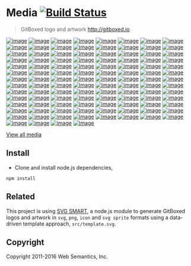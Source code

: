 # Media [![Build Status](https://travis-ci.org/gitboxed/media.svg?branch=master)](https://travis-ci.org/gitboxed/media)
> GitBoxed logo and artwork http://gitboxed.io


[![image](https://raw.githubusercontent.com/gitboxed/media/gh-pages/assets/png/logo-3d-2dcube-bg-black-full-w600.png)](http://gitboxed.io)
[![image](https://raw.githubusercontent.com/gitboxed/media/gh-pages/assets/png/logo-3d-2dcube-bg-cornflowerblue-full-w600.png)](http://gitboxed.io)
[![image](https://raw.githubusercontent.com/gitboxed/media/gh-pages/assets/png/logo-3d-2dcube-bg-heliotrope-full-w600.png)](http://gitboxed.io)
[![image](https://raw.githubusercontent.com/gitboxed/media/gh-pages/assets/png/logo-3d-2dcube-bg-lavendermagenta-full-w600.png)](http://gitboxed.io)
[![image](https://raw.githubusercontent.com/gitboxed/media/gh-pages/assets/png/logo-3d-2dcube-bg-pictonblue-full-w600.png)](http://gitboxed.io)
[![image](https://raw.githubusercontent.com/gitboxed/media/gh-pages/assets/png/logo-3d-2dcube-bg-regentgray-full-w600.png)](http://gitboxed.io)
[![image](https://raw.githubusercontent.com/gitboxed/media/gh-pages/assets/png/logo-3d-2dcube-bg-tangerine-full-w600.png)](http://gitboxed.io)
[![image](https://raw.githubusercontent.com/gitboxed/media/gh-pages/assets/png/logo-3d-2dcube-bg-tundora-full-w600.png)](http://gitboxed.io)
[![image](https://raw.githubusercontent.com/gitboxed/media/gh-pages/assets/png/logo-3d-2dcube-bg-turquoiseblue-full-w600.png)](http://gitboxed.io)
[![image](https://raw.githubusercontent.com/gitboxed/media/gh-pages/assets/png/logo-3d-3dcube-bg-black-full-w600.png)](http://gitboxed.io)
[![image](https://raw.githubusercontent.com/gitboxed/media/gh-pages/assets/png/logo-3d-3dcube-bg-cornflowerblue-full-w600.png)](http://gitboxed.io)
[![image](https://raw.githubusercontent.com/gitboxed/media/gh-pages/assets/png/logo-3d-3dcube-bg-heliotrope-full-w600.png)](http://gitboxed.io)
[![image](https://raw.githubusercontent.com/gitboxed/media/gh-pages/assets/png/logo-3d-3dcube-bg-lavendermagenta-full-w600.png)](http://gitboxed.io)
[![image](https://raw.githubusercontent.com/gitboxed/media/gh-pages/assets/png/logo-3d-3dcube-bg-pictonblue-full-w600.png)](http://gitboxed.io)
[![image](https://raw.githubusercontent.com/gitboxed/media/gh-pages/assets/png/logo-3d-3dcube-bg-regentgray-full-w600.png)](http://gitboxed.io)
[![image](https://raw.githubusercontent.com/gitboxed/media/gh-pages/assets/png/logo-3d-3dcube-bg-tangerine-full-w600.png)](http://gitboxed.io)
[![image](https://raw.githubusercontent.com/gitboxed/media/gh-pages/assets/png/logo-3d-3dcube-bg-tundora-full-w600.png)](http://gitboxed.io)
[![image](https://raw.githubusercontent.com/gitboxed/media/gh-pages/assets/png/logo-3d-3dcube-bg-turquoiseblue-full-w600.png)](http://gitboxed.io)
[![image](https://raw.githubusercontent.com/gitboxed/media/gh-pages/assets/png/logo-3d-boxed-bg-black-full-w600.png)](http://gitboxed.io)
[![image](https://raw.githubusercontent.com/gitboxed/media/gh-pages/assets/png/logo-3d-boxed-bg-cornflowerblue-full-w600.png)](http://gitboxed.io)
[![image](https://raw.githubusercontent.com/gitboxed/media/gh-pages/assets/png/logo-3d-boxed-bg-heliotrope-full-w600.png)](http://gitboxed.io)
[![image](https://raw.githubusercontent.com/gitboxed/media/gh-pages/assets/png/logo-3d-boxed-bg-lavendermagenta-full-w600.png)](http://gitboxed.io)
[![image](https://raw.githubusercontent.com/gitboxed/media/gh-pages/assets/png/logo-3d-boxed-bg-pictonblue-full-w600.png)](http://gitboxed.io)
[![image](https://raw.githubusercontent.com/gitboxed/media/gh-pages/assets/png/logo-3d-boxed-bg-regentgray-full-w600.png)](http://gitboxed.io)
[![image](https://raw.githubusercontent.com/gitboxed/media/gh-pages/assets/png/logo-3d-boxed-bg-tangerine-full-w600.png)](http://gitboxed.io)
[![image](https://raw.githubusercontent.com/gitboxed/media/gh-pages/assets/png/logo-3d-boxed-bg-tundora-full-w600.png)](http://gitboxed.io)
[![image](https://raw.githubusercontent.com/gitboxed/media/gh-pages/assets/png/logo-3d-boxed-bg-turquoiseblue-full-w600.png)](http://gitboxed.io)
[![image](https://raw.githubusercontent.com/gitboxed/media/gh-pages/assets/png/logo-3d-bg-black-full-w600.png)](http://gitboxed.io)
[![image](https://raw.githubusercontent.com/gitboxed/media/gh-pages/assets/png/logo-3d-bg-cornflowerblue-full-w600.png)](http://gitboxed.io)
[![image](https://raw.githubusercontent.com/gitboxed/media/gh-pages/assets/png/logo-3d-bg-heliotrope-full-w600.png)](http://gitboxed.io)
[![image](https://raw.githubusercontent.com/gitboxed/media/gh-pages/assets/png/logo-3d-bg-lavendermagenta-full-w600.png)](http://gitboxed.io)
[![image](https://raw.githubusercontent.com/gitboxed/media/gh-pages/assets/png/logo-3d-bg-pictonblue-full-w600.png)](http://gitboxed.io)
[![image](https://raw.githubusercontent.com/gitboxed/media/gh-pages/assets/png/logo-3d-bg-regentgray-full-w600.png)](http://gitboxed.io)
[![image](https://raw.githubusercontent.com/gitboxed/media/gh-pages/assets/png/logo-3d-bg-tangerine-full-w600.png)](http://gitboxed.io)
[![image](https://raw.githubusercontent.com/gitboxed/media/gh-pages/assets/png/logo-3d-bg-tundora-full-w600.png)](http://gitboxed.io)
[![image](https://raw.githubusercontent.com/gitboxed/media/gh-pages/assets/png/logo-3d-bg-turquoiseblue-full-w600.png)](http://gitboxed.io)
[![image](https://raw.githubusercontent.com/gitboxed/media/gh-pages/assets/png/logo-3d-cubed-bg-black-full-w600.png)](http://gitboxed.io)
[![image](https://raw.githubusercontent.com/gitboxed/media/gh-pages/assets/png/logo-3d-cubed-bg-cornflowerblue-full-w600.png)](http://gitboxed.io)
[![image](https://raw.githubusercontent.com/gitboxed/media/gh-pages/assets/png/logo-3d-cubed-bg-heliotrope-full-w600.png)](http://gitboxed.io)
[![image](https://raw.githubusercontent.com/gitboxed/media/gh-pages/assets/png/logo-3d-cubed-bg-lavendermagenta-full-w600.png)](http://gitboxed.io)
[![image](https://raw.githubusercontent.com/gitboxed/media/gh-pages/assets/png/logo-3d-cubed-bg-pictonblue-full-w600.png)](http://gitboxed.io)
[![image](https://raw.githubusercontent.com/gitboxed/media/gh-pages/assets/png/logo-3d-cubed-bg-regentgray-full-w600.png)](http://gitboxed.io)
[![image](https://raw.githubusercontent.com/gitboxed/media/gh-pages/assets/png/logo-3d-cubed-bg-tangerine-full-w600.png)](http://gitboxed.io)
[![image](https://raw.githubusercontent.com/gitboxed/media/gh-pages/assets/png/logo-3d-cubed-bg-tundora-full-w600.png)](http://gitboxed.io)
[![image](https://raw.githubusercontent.com/gitboxed/media/gh-pages/assets/png/logo-3d-cubed-bg-turquoiseblue-full-w600.png)](http://gitboxed.io)
[![image](https://raw.githubusercontent.com/gitboxed/media/gh-pages/assets/png/logo-3d-tapped-bg-black-full-w600.png)](http://gitboxed.io)
[![image](https://raw.githubusercontent.com/gitboxed/media/gh-pages/assets/png/logo-3d-tapped-bg-cornflowerblue-full-w600.png)](http://gitboxed.io)
[![image](https://raw.githubusercontent.com/gitboxed/media/gh-pages/assets/png/logo-3d-tapped-bg-heliotrope-full-w600.png)](http://gitboxed.io)
[![image](https://raw.githubusercontent.com/gitboxed/media/gh-pages/assets/png/logo-3d-tapped-bg-lavendermagenta-full-w600.png)](http://gitboxed.io)
[![image](https://raw.githubusercontent.com/gitboxed/media/gh-pages/assets/png/logo-3d-tapped-bg-pictonblue-full-w600.png)](http://gitboxed.io)
[![image](https://raw.githubusercontent.com/gitboxed/media/gh-pages/assets/png/logo-3d-tapped-bg-regentgray-full-w600.png)](http://gitboxed.io)
[![image](https://raw.githubusercontent.com/gitboxed/media/gh-pages/assets/png/logo-3d-tapped-bg-tangerine-full-w600.png)](http://gitboxed.io)
[![image](https://raw.githubusercontent.com/gitboxed/media/gh-pages/assets/png/logo-3d-tapped-bg-tundora-full-w600.png)](http://gitboxed.io)
[![image](https://raw.githubusercontent.com/gitboxed/media/gh-pages/assets/png/logo-3d-tapped-bg-turquoiseblue-full-w600.png)](http://gitboxed.io)
[![image](https://raw.githubusercontent.com/gitboxed/media/gh-pages/assets/png/logo-flat-2dcube-bg-black-full-w600.png)](http://gitboxed.io)
[![image](https://raw.githubusercontent.com/gitboxed/media/gh-pages/assets/png/logo-flat-2dcube-bg-cornflowerblue-full-w600.png)](http://gitboxed.io)
[![image](https://raw.githubusercontent.com/gitboxed/media/gh-pages/assets/png/logo-flat-2dcube-bg-heliotrope-full-w600.png)](http://gitboxed.io)
[![image](https://raw.githubusercontent.com/gitboxed/media/gh-pages/assets/png/logo-flat-2dcube-bg-lavendermagenta-full-w600.png)](http://gitboxed.io)
[![image](https://raw.githubusercontent.com/gitboxed/media/gh-pages/assets/png/logo-flat-2dcube-bg-pictonblue-full-w600.png)](http://gitboxed.io)
[![image](https://raw.githubusercontent.com/gitboxed/media/gh-pages/assets/png/logo-flat-2dcube-bg-regentgray-full-w600.png)](http://gitboxed.io)
[![image](https://raw.githubusercontent.com/gitboxed/media/gh-pages/assets/png/logo-flat-2dcube-bg-tangerine-full-w600.png)](http://gitboxed.io)
[![image](https://raw.githubusercontent.com/gitboxed/media/gh-pages/assets/png/logo-flat-2dcube-bg-tundora-full-w600.png)](http://gitboxed.io)
[![image](https://raw.githubusercontent.com/gitboxed/media/gh-pages/assets/png/logo-flat-2dcube-bg-turquoiseblue-full-w600.png)](http://gitboxed.io)
[![image](https://raw.githubusercontent.com/gitboxed/media/gh-pages/assets/png/logo-flat-3dcube-bg-black-full-w600.png)](http://gitboxed.io)
[![image](https://raw.githubusercontent.com/gitboxed/media/gh-pages/assets/png/logo-flat-3dcube-bg-cornflowerblue-full-w600.png)](http://gitboxed.io)
[![image](https://raw.githubusercontent.com/gitboxed/media/gh-pages/assets/png/logo-flat-3dcube-bg-heliotrope-full-w600.png)](http://gitboxed.io)
[![image](https://raw.githubusercontent.com/gitboxed/media/gh-pages/assets/png/logo-flat-3dcube-bg-lavendermagenta-full-w600.png)](http://gitboxed.io)
[![image](https://raw.githubusercontent.com/gitboxed/media/gh-pages/assets/png/logo-flat-3dcube-bg-pictonblue-full-w600.png)](http://gitboxed.io)
[![image](https://raw.githubusercontent.com/gitboxed/media/gh-pages/assets/png/logo-flat-3dcube-bg-regentgray-full-w600.png)](http://gitboxed.io)
[![image](https://raw.githubusercontent.com/gitboxed/media/gh-pages/assets/png/logo-flat-3dcube-bg-tangerine-full-w600.png)](http://gitboxed.io)
[![image](https://raw.githubusercontent.com/gitboxed/media/gh-pages/assets/png/logo-flat-3dcube-bg-tundora-full-w600.png)](http://gitboxed.io)
[![image](https://raw.githubusercontent.com/gitboxed/media/gh-pages/assets/png/logo-flat-3dcube-bg-turquoiseblue-full-w600.png)](http://gitboxed.io)
[![image](https://raw.githubusercontent.com/gitboxed/media/gh-pages/assets/png/logo-flat-boxed-bg-black-full-w600.png)](http://gitboxed.io)
[![image](https://raw.githubusercontent.com/gitboxed/media/gh-pages/assets/png/logo-flat-boxed-bg-cornflowerblue-full-w600.png)](http://gitboxed.io)
[![image](https://raw.githubusercontent.com/gitboxed/media/gh-pages/assets/png/logo-flat-boxed-bg-heliotrope-full-w600.png)](http://gitboxed.io)
[![image](https://raw.githubusercontent.com/gitboxed/media/gh-pages/assets/png/logo-flat-boxed-bg-lavendermagenta-full-w600.png)](http://gitboxed.io)
[![image](https://raw.githubusercontent.com/gitboxed/media/gh-pages/assets/png/logo-flat-boxed-bg-pictonblue-full-w600.png)](http://gitboxed.io)
[![image](https://raw.githubusercontent.com/gitboxed/media/gh-pages/assets/png/logo-flat-boxed-bg-regentgray-full-w600.png)](http://gitboxed.io)
[![image](https://raw.githubusercontent.com/gitboxed/media/gh-pages/assets/png/logo-flat-boxed-bg-tangerine-full-w600.png)](http://gitboxed.io)
[![image](https://raw.githubusercontent.com/gitboxed/media/gh-pages/assets/png/logo-flat-boxed-bg-tundora-full-w600.png)](http://gitboxed.io)
[![image](https://raw.githubusercontent.com/gitboxed/media/gh-pages/assets/png/logo-flat-boxed-bg-turquoiseblue-full-w600.png)](http://gitboxed.io)
[![image](https://raw.githubusercontent.com/gitboxed/media/gh-pages/assets/png/logo-flat-bg-black-full-w600.png)](http://gitboxed.io)
[![image](https://raw.githubusercontent.com/gitboxed/media/gh-pages/assets/png/logo-flat-bg-cornflowerblue-full-w600.png)](http://gitboxed.io)
[![image](https://raw.githubusercontent.com/gitboxed/media/gh-pages/assets/png/logo-flat-bg-heliotrope-full-w600.png)](http://gitboxed.io)
[![image](https://raw.githubusercontent.com/gitboxed/media/gh-pages/assets/png/logo-flat-bg-lavendermagenta-full-w600.png)](http://gitboxed.io)
[![image](https://raw.githubusercontent.com/gitboxed/media/gh-pages/assets/png/logo-flat-bg-pictonblue-full-w600.png)](http://gitboxed.io)
[![image](https://raw.githubusercontent.com/gitboxed/media/gh-pages/assets/png/logo-flat-bg-regentgray-full-w600.png)](http://gitboxed.io)
[![image](https://raw.githubusercontent.com/gitboxed/media/gh-pages/assets/png/logo-flat-bg-tangerine-full-w600.png)](http://gitboxed.io)
[![image](https://raw.githubusercontent.com/gitboxed/media/gh-pages/assets/png/logo-flat-bg-tundora-full-w600.png)](http://gitboxed.io)
[![image](https://raw.githubusercontent.com/gitboxed/media/gh-pages/assets/png/logo-flat-bg-turquoiseblue-full-w600.png)](http://gitboxed.io)
[![image](https://raw.githubusercontent.com/gitboxed/media/gh-pages/assets/png/logo-flat-cubed-bg-black-full-w600.png)](http://gitboxed.io)
[![image](https://raw.githubusercontent.com/gitboxed/media/gh-pages/assets/png/logo-flat-cubed-bg-cornflowerblue-full-w600.png)](http://gitboxed.io)
[![image](https://raw.githubusercontent.com/gitboxed/media/gh-pages/assets/png/logo-flat-cubed-bg-heliotrope-full-w600.png)](http://gitboxed.io)
[![image](https://raw.githubusercontent.com/gitboxed/media/gh-pages/assets/png/logo-flat-cubed-bg-lavendermagenta-full-w600.png)](http://gitboxed.io)
[![image](https://raw.githubusercontent.com/gitboxed/media/gh-pages/assets/png/logo-flat-cubed-bg-pictonblue-full-w600.png)](http://gitboxed.io)
[![image](https://raw.githubusercontent.com/gitboxed/media/gh-pages/assets/png/logo-flat-cubed-bg-regentgray-full-w600.png)](http://gitboxed.io)
[![image](https://raw.githubusercontent.com/gitboxed/media/gh-pages/assets/png/logo-flat-cubed-bg-tangerine-full-w600.png)](http://gitboxed.io)
[![image](https://raw.githubusercontent.com/gitboxed/media/gh-pages/assets/png/logo-flat-cubed-bg-tundora-full-w600.png)](http://gitboxed.io)
[![image](https://raw.githubusercontent.com/gitboxed/media/gh-pages/assets/png/logo-flat-cubed-bg-turquoiseblue-full-w600.png)](http://gitboxed.io)
[![image](https://raw.githubusercontent.com/gitboxed/media/gh-pages/assets/png/logo-flat-tapped-bg-black-full-w600.png)](http://gitboxed.io)
[![image](https://raw.githubusercontent.com/gitboxed/media/gh-pages/assets/png/logo-flat-tapped-bg-cornflowerblue-full-w600.png)](http://gitboxed.io)
[![image](https://raw.githubusercontent.com/gitboxed/media/gh-pages/assets/png/logo-flat-tapped-bg-heliotrope-full-w600.png)](http://gitboxed.io)
[![image](https://raw.githubusercontent.com/gitboxed/media/gh-pages/assets/png/logo-flat-tapped-bg-lavendermagenta-full-w600.png)](http://gitboxed.io)
[![image](https://raw.githubusercontent.com/gitboxed/media/gh-pages/assets/png/logo-flat-tapped-bg-pictonblue-full-w600.png)](http://gitboxed.io)
[![image](https://raw.githubusercontent.com/gitboxed/media/gh-pages/assets/png/logo-flat-tapped-bg-regentgray-full-w600.png)](http://gitboxed.io)
[![image](https://raw.githubusercontent.com/gitboxed/media/gh-pages/assets/png/logo-flat-tapped-bg-tangerine-full-w600.png)](http://gitboxed.io)
[![image](https://raw.githubusercontent.com/gitboxed/media/gh-pages/assets/png/logo-flat-tapped-bg-tundora-full-w600.png)](http://gitboxed.io)
[![image](https://raw.githubusercontent.com/gitboxed/media/gh-pages/assets/png/logo-flat-tapped-bg-turquoiseblue-full-w600.png)](http://gitboxed.io)


[View all media](http://gitboxed.github.io/media/)


## Install

- Clone and install node.js dependencies,

```
npm install
```


## Related

This project is using [SVG SMART](https://github.com/websemantics/svg-smart), a node.js module to generate GitBoxed logos and artwork in `svg`, `png`, `icon` and `svg sprite` formats using a data-driven template approach, `src/template.svg`.


## Copyright

Copyright 2011-2016 Web Semantics, Inc.
